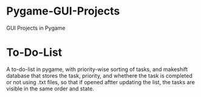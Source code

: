 # Pygame-GUI-Projects
 GUI Projects in Pygame

# To-Do-List
A to-do-list in pygame, with priority-wise sorting of tasks, and makeshift database that stores the task, priority, and whethere the task is completed or not using .txt files, so that if opened aftter updating the list, the tasks are visible in the same order and state.
